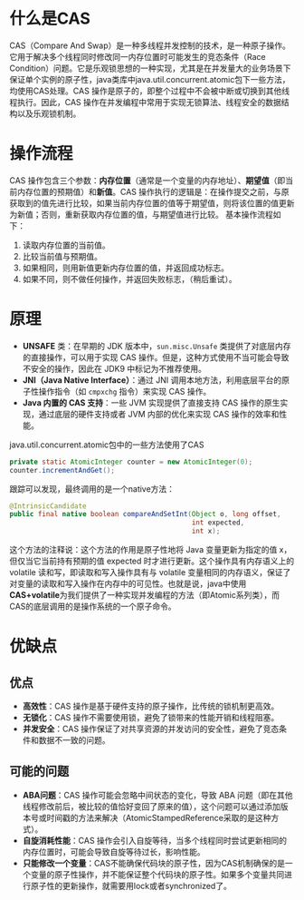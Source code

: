 # 什么是CAS
CAS（Compare And Swap）是一种多线程并发控制的技术，是一种原子操作。它用于解决多个线程同时修改同一内存位置时可能发生的竞态条件（Race Condition）问题。它是乐观锁思想的一种实现，尤其是在并发量大的业务场景下保证单个实例的原子性，java类库中java.util.concurrent.atomic包下一些方法，均使用CAS处理。CAS 操作是原子的，即整个过程中不会被中断或切换到其他线程执行。因此，CAS 操作在并发编程中常用于实现无锁算法、线程安全的数据结构以及乐观锁机制。
# 操作流程
CAS 操作包含三个参数：**内存位置**（通常是一个变量的内存地址）、**期望值**（即当前内存位置的预期值）和**新值**。CAS 操作执行的逻辑是：在操作提交之前，与原获取到的值先进行比较，如果当前内存位置的值等于期望值，则将该位置的值更新为新值；否则，重新获取内存位置的值，与期望值进行比较。 基本操作流程如下：
1. 读取内存位置的当前值。
2. 比较当前值与预期值。
3. 如果相同，则用新值更新内存位置的值，并返回成功标志。
4. 如果不同，则不做任何操作，并返回失败标志，（稍后重试）。
# 原理
- **UNSAFE** 类：在早期的 JDK 版本中，`sun.misc.Unsafe` 类提供了对底层内存的直接操作，可以用于实现 CAS 操作。但是，这种方式使用不当可能会导致不安全的操作，因此在 JDK9 中标记为不推荐使用。
- **JNI（Java Native Interface）**：通过 JNI 调用本地方法，利用底层平台的原子性操作指令（如 `cmpxchg` 指令）来实现 CAS 操作。
- **Java 内置的 CAS 支持**：一些 JVM 实现提供了直接支持 CAS 操作的原生实现，通过底层的硬件支持或者 JVM 内部的优化来实现 CAS 操作的效率和性能。

java.util.concurrent.atomic包中的一些方法使用了CAS
```java
private static AtomicInteger counter = new AtomicInteger(0);
counter.incrementAndGet();
```
跟踪可以发现，最终调用的是一个native方法：
```java
@IntrinsicCandidate  
public final native boolean compareAndSetInt(Object o, long offset,  
                                             int expected,  
                                             int x);
```
这个方法的注释说：这个方法的作用是原子性地将 Java 变量更新为指定的值 x，但仅当它当前持有预期的值 expected 时才进行更新。这个操作具有内存语义上的 volatile 读和写，即读取和写入操作具有与 volatile 变量相同的内存语义，保证了对变量的读取和写入操作在内存中的可见性。也就是说，java中使用**CAS+volatile**为我们提供了一种实现并发编程的方法（即Atomic系列类），而CAS的底层调用的是操作系统的一个原子命令。
# 优缺点
## 优点
- **高效性**：CAS 操作是基于硬件支持的原子操作，比传统的锁机制更高效。
- **无锁化**：CAS 操作不需要使用锁，避免了锁带来的性能开销和线程阻塞。
- **并发安全**：CAS 操作保证了对共享资源的并发访问的安全性，避免了竞态条件和数据不一致的问题。
## 可能的问题
- **ABA问题**：CAS 操作可能会忽略中间状态的变化，导致 ABA 问题（即在其他线程修改前后，被比较的值恰好变回了原来的值），这个问题可以通过添加版本号或时间戳的方法来解决（AtomicStampedReference采取的是这种方式）。
- **自旋消耗性能**：CAS 操作会引入自旋等待，当多个线程同时尝试更新相同的内存位置时，可能会导致自旋等待过长，影响性能。
- **只能修改一个变量**：CAS不能确保代码块的原子性，因为CAS机制确保的是一个变量的原子性操作，并不能保证整个代码块的原子性。如果多个变量共同进行原子性的更新操作，就需要用lock或者synchronized了。
